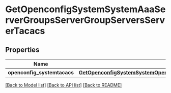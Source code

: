 # GetOpenconfigSystemSystemAaaServerGroupsServerGroupServersServerTacacs

## Properties
Name | Type | Description | Notes
------------ | ------------- | ------------- | -------------
**openconfig_systemtacacs** | [**GetOpenconfigSystemSystemOpenconfigsystemsystemAaaServergroupsServersTacacs**](GetOpenconfigSystemSystemOpenconfigsystemsystemAaaServergroupsServersTacacs.md) |  | [optional] 

[[Back to Model list]](../README.md#documentation-for-models) [[Back to API list]](../README.md#documentation-for-api-endpoints) [[Back to README]](../README.md)


